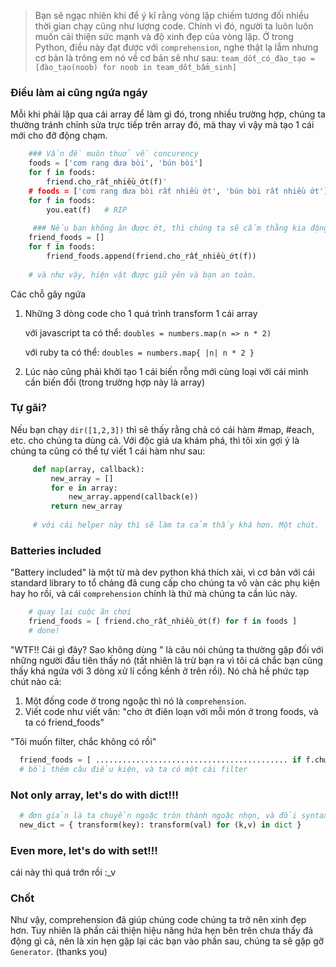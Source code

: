 > Bạn sẽ ngạc nhiên khi để ý kĩ rằng vòng lặp chiếm tương đối nhiều thời gian chạy cũng như lượng code. Chính vì đó, người ta luôn luôn muốn cải thiện sức mạnh và độ xinh đẹp của vòng lặp. Ở trong Python, điều này đạt được với `comprehension`, nghe thật lạ lẫm nhưng cơ bản là trông em nó về cơ bản sẽ như sau: `team_dốt_có_đào_tạo = [đào_tạo(noob) for noob in team_dốt_bẩm_sinh]`
> 
### Điều làm ai cũng ngứa ngáy
Mỗi khi phải lặp qua cái array để làm gì đó, trong nhiều trường hợp, chúng ta thường tránh chỉnh sửa trực tiếp trên array đó, mà thay vì vậy mà tạo 1 cái mới cho đỡ động chạm.
```python
    ### Vấn đề muôn thuở về concurency
    foods = ['cơm rang dưa bòi', 'bún bòi']
    for f in foods:
        friend.cho_rất_nhiều_ớt(f)'
    # foods = ['cơm rang dưa bòi rất nhiều ớt', 'bún bòi rất nhiều ớt']
    for f in foods:
        you.eat(f)   # RIP
        
     ### Nếu bạn không ăn được ớt, thì chúng ta sẽ cấm thằng kia động vào hiện vật:
    friend_foods = []
    for f in foods:
        friend_foods.append(friend.cho_rất_nhiều_ớt(f))
       
    # và như vậy, hiện vật được giữ yên và bạn an toàn.
```
Các chỗ gây ngứa
1. Những 3 dòng code cho 1 quá trình transform 1 cái array

    với javascript ta có thể: `doubles = numbers.map(n => n * 2)`
    
    với ruby ta có thể: `doubles = numbers.map{ |n| n * 2 }`
2. Lúc nào cũng phải khởi tạo 1 cái biến rỗng mới cùng loại với cái mình cần biến đổi (trong trường hợp này là array)

### Tự gãi?
Nếu bạn chạy `dir([1,2,3])` thì sẽ thấy rằng chả có cái hàm #map, #each, etc. cho chúng ta dùng cả.
Với độc giả ưa khám phá, thì tôi xin gợi ý là chúng ta cũng có thể tự viết 1 cái hàm như sau:
```python
     def map(array, callback):
         new_array = []
         for e in array:
             new_array.append(callback(e))
         return new_array
             
     # với cái helper này thì sẽ làm ta cảm thấy khá hơn. Một chút.
```

### Batteries included
"Battery included" là một từ mà dev python khá thích xài, vì cơ bản với cái standard library to tổ chảng đã cung cấp cho chúng ta vô vàn các phụ kiện hay ho rồi, và cái `comprehension` chính là thứ mà chúng ta cần lúc này.
```python
    # quay lại cuộc ăn chơi
    friend_foods = [ friend.cho_rất_nhiều_ớt(f) for f in foods ]
    # done!
```
"WTF!! Cái gì đây? Sao không dùng " là câu nói chúng ta thường gặp đối với những người đầu tiên thấy nó (tất nhiên là trừ bạn ra vì tôi cá chắc bạn cũng thấy khá ngứa với 3 dòng xử lí cồng kềnh ở trên rồi).
Nó chả hề phức tạp chút nào cả:
1. Một đống code ở trong ngoặc thì nó là `comprehension`.
2. Viết code như viết văn: "cho ớt điên loạn với mỗi món ở trong foods, và ta có friend_foods"

"Tôi muốn filter, chắc không có rồi"
```python
  friend_foods = [ ........................................... if f.chưa_đủ_độ_cay()]
  # bồi thêm câu điều kiện, và ta có một cái filter
```

### Not only array, let's do with dict!!!
```python
  # đơn giản là ta chuyển ngoặc tròn thành ngoặc nhọn, và đổi syntax của phần tử, done!
  new_dict = { transform(key): transform(val) for (k,v) in dict }
```

### Even more, let's do with set!!!
cái này thì quá trớn rồi :\_v

### Chốt
Như vậy, comprehension đã giúp chúng code chúng ta trở nên xinh đẹp hơn. Tuy nhiên là phần cải thiện hiệu năng hứa hẹn bên trên chưa thấy đả động gì cả, nên là xin hẹn gặp lại các bạn vào phần sau, chúng ta sẽ gặp gỡ `Generator`. (thanks you)